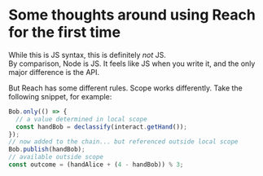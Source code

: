 # Some thoughts around using Reach for the first time

While this is JS syntax, this is definitely _not_ JS.  
By comparison, Node is JS. It feels like JS when you write it, and the only major difference is the API.

But Reach has some different rules. Scope works differently.
Take the following snippet, for example:

```js
Bob.only(() => {
  // a value determined in local scope
  const handBob = declassify(interact.getHand());
});
// now added to the chain... but referenced outside local scope
Bob.publish(handBob);
// available outside scope
const outcome = (handAlice + (4 - handBob)) % 3;
```
